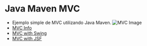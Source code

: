 # Java Maven MVC

- Ejemplo simple de MVC utilizando Java Maven.
![MVC Image](https://miro.medium.com/max/1068/1*stJhKliOuTpX6S2kVuIHNw.png)
- [MVC Info](https://si.ua.es/es/documentacion/asp-net-mvc-3/1-dia/modelo-vista-controlador-mvc.html)
- [MVC with Swing](https://medium.com/@ssaurel/learn-to-make-a-mvc-application-with-swing-and-java-8-3cd24cf7cb10)
- [MVC with JSF](http://www.jtech.ua.es/j2ee/publico/jsf-2012-13/sesion02-apuntes.html#Vista)
